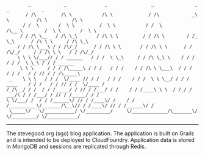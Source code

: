             _            _              _                _               _             _            _        
           / /\         /\ \           /\ \             / /\            _\ \          /\ \         /\ \      
          / /  \       /  \ \         /  \ \           / /  \          /\__ \        /  \ \       /  \ \     
         / / /\ \__   / /\ \_\       / /\ \ \         / / /\ \        / /_ \_\      / /\ \ \     / /\ \_\    
        / / /\ \___\ / / /\/_/      / / /\ \ \       / / /\ \ \      / / /\/_/     / / /\ \ \   / / /\/_/    
        \ \ \ \/___// / / ______   / / /  \ \_\     / / /\ \_\ \    / / /         / / /  \ \_\ / / / ______  
         \ \ \     / / / /\_____\ / / /   / / /    / / /\ \ \___\  / / /         / / /   / / // / / /\_____\ 
     _    \ \ \   / / /  \/____ // / /   / / /    / / /  \ \ \__/ / / / ____    / / /   / / // / /  \/____ / 
    /_/\__/ / /  / / /_____/ / // / /___/ / /    / / /____\_\ \  / /_/_/ ___/\ / / /___/ / // / /_____/ / /  
    \ \/___/ /  / / /______\/ // / /____\/ /    / / /__________\/_______/\__\// / /____\/ // / /______\/ /   
     \_____\/   \/___________/ \/_________/     \/_____________/\_______\/    \/_________/ \/___________/    
                                                                                                             
---------------------------------------------------------------------------------------------------------------- 


The stevegood.org (sgo) blog application.  The application is built on Grails and is intended to be deployed to
CloudFoundry.  Application data is stored in MongoDB and sessions are replicated through Redis.

